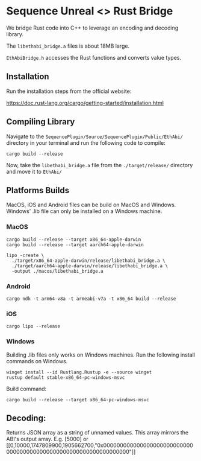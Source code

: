 # Sequence Unreal <> Rust Bridge

We bridge Rust code into C++ to leverage an encoding and decoding library.

The `libethabi_bridge.a` files is about 18MB large.

`EthAbiBridge.h` accesses the Rust functions and converts value types.

## Installation

Run the installation steps from the official website:

https://doc.rust-lang.org/cargo/getting-started/installation.html

## Compiling Library

Navigate to the `SequencePlugin/Source/SequencePlugin/Public/EthAbi/` directory in your terminal and run the following code to compile:

```shell
cargo build --release
```

Now, take the `libethabi_bridge.a` file from the `./target/release/` directory and move it to `EthAbi/`

## Platforms Builds

MacOS, iOS and Android files can be build on MacOS and Windows. Windows' .lib file can only be installed on a Windows machine.

### MacOS

```shell
cargo build --release --target x86_64-apple-darwin
cargo build --release --target aarch64-apple-darwin
```

```shell
lipo -create \
  ./target/x86_64-apple-darwin/release/libethabi_bridge.a \
  ./target/aarch64-apple-darwin/release/libethabi_bridge.a \
  -output ./macos/libethabi_bridge.a
```

### Android

```shell
cargo ndk -t arm64-v8a -t armeabi-v7a -t x86_64 build --release
```

### iOS

```shell
cargo lipo --release
```

### Windows

Building .lib files only works on Windows machines.
Run the following install commands on Windows.

```shell
winget install --id Rustlang.Rustup -e --source winget
rustup default stable-x86_64-pc-windows-msvc
```

Build command:

```shell
cargo build --release --target x86_64-pc-windows-msvc
```

## Decoding:

Returns JSON array as a string of unnamed values. This array mirrors the ABI's output array. E.g. [5000] or [[0,10000,1747809900,1905662700,"0x0000000000000000000000000000000000000000000000000000000000000000"]]
